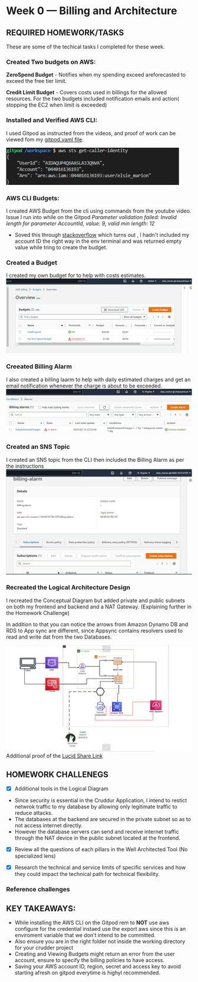 # Week 0 — Billing and Architecture

## REQUIRED HOMEWORK/TASKS
These are some of the techical tasks l completed for these week.

 ### Created Two budgets on AWS:
 
__ZeroSpend Budget__ - Notifies when my spending exceed areforecasted to exceed the free tier limit.

__Credit Limit Budget__ - Covers costs used in billings for the allowed resources.
For the two budgets included notification emails and action( stopping the EC2 when limit is exceeded)

### Installed and Verified AWS CLI:
I used Gitpod as instructed from the videos, and proof of work can be viewed fom my [gitpod.yaml file]().

![Proof of working AWS CLI](assets/Week%200%20AWS%20CLI.JPG)

### AWS CLI Budgets:
I created AWS Budget from the cli using commands from the youtube video.
Issue l run into while on the Gitpod
*Parameter validation failed:
Invalid length for parameter AccountId, value: 9, valid min length: 12*
- Soved this through [stackoverflow](https://stackoverflow.com/questions/59822733/please-solve-the-error-in-aws-cli-parameter-validation-failed) which turns out , l hadn't included my account ID the right way in the env terminal and was returned empty value while tring to create the budget.

### Created a Budget
I created my own budget for to help with costs estimates.
![Proof of Billing Budget](assets/week0%20budgets.JPG)

### Creeated Billing Alarm
I also created a billing laarm to help with daily estimated charges and get an email notification whenever the charge is about to be exceeded.
![Proof of Billing Alarm](assets/Billing%20Alarm.JPG)

### Created an SNS Topic
I created an SNS topic from the CLI then included the Billing Alarm as per the instructions
![Proof of SNS Topic](assets/Week%200%20SNS%20Topic.JPG)


### Recreated the Logical Architecture Design
I recreated the Conceptual Diagram but added private and public subnets on both my frontend and backend and a NAT Gateway.
(Explaining further in the Homework Challenge)

In addition to that you can notice the arrows from Amazon Dynamo DB and RDS to App sync are different, since Appsync contains resolvers used to read and write dat from the two Databases.

![Cruddur Logical Design](assets/lucid%20architecture.JPG)
 Additional proof of the [Lucid Share Link](https://lucid.app/lucidchart/cd84a441-e50e-4431-8e92-805aa20150c9/edit?viewport_loc=-1256%2C506%2C4302%2C1581%2C0_0&invitationId=inv_04a6dcf8-425a-4ef7-a14b-97a52e6046cc)


## HOMEWORK CHALLENEGS
- [x] Additional tools in the Logical Diagram
 - Since security is essential in the Cruddur Application, l intend to restict netwrok traffic to my database by allowing only legitimate traffic to reduce attacks.
 - The databases at the backend are secured in the private subnet so as to not access internet directly.
 -  However the database servers can send and receive internet traffic through the NAT device in the public subnet located at the frontend.
 
- [x] Review all the questions of each pillars in the Well Architected Tool (No specialized lens)
- [x] Research the technical and service limits of specific services and how they could impact the technical path for technical flexibility. 


### Reference challenges

## KEY TAKEAWAYS:
* While installing the AWS CLI on the Gitpod rem to __NOT__ use aws configure for the credential instaed use the export aws since this is an enviroment variable that we don't intend to be committed. 
* Also ensure you are in the right folder not inside the working directory for your crudder project
* Creating and Viewing Budgets might return an error from the user account, ensure to specify the billing policies to have access.
* Saving your AWS account ID, region, secret and access key to avoid starting afresh on gitpod everytime is highyl recommended.

